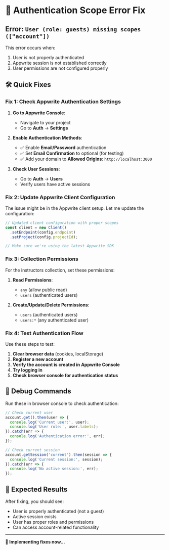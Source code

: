 # 🔐 Authentication Scope Error Fix

## Error: `User (role: guests) missing scopes (["account"])`

This error occurs when:
1. User is not properly authenticated
2. Appwrite session is not established correctly
3. User permissions are not configured properly

## 🛠️ **Quick Fixes**

### **Fix 1: Check Appwrite Authentication Settings**

1. **Go to Appwrite Console**:
   - Navigate to your project
   - Go to **Auth** → **Settings**

2. **Enable Authentication Methods**:
   - ✅ Enable **Email/Password** authentication
   - ✅ Set **Email Confirmation** to optional (for testing)
   - ✅ Add your domain to **Allowed Origins**: `http://localhost:3000`

3. **Check User Sessions**:
   - Go to **Auth** → **Users**
   - Verify users have active sessions

### **Fix 2: Update Appwrite Client Configuration**

The issue might be in the Appwrite client setup. Let me update the configuration:

```typescript
// Updated client configuration with proper scopes
const client = new Client()
  .setEndpoint(config.endpoint)
  .setProject(config.projectId);

// Make sure we're using the latest Appwrite SDK
```

### **Fix 3: Collection Permissions**

For the instructors collection, set these permissions:

1. **Read Permissions**:
   - `any` (allow public read)
   - `users` (authenticated users)

2. **Create/Update/Delete Permissions**:
   - `users` (authenticated users)
   - `users:*` (any authenticated user)

### **Fix 4: Test Authentication Flow**

Use these steps to test:

1. **Clear browser data** (cookies, localStorage)
2. **Register a new account**
3. **Verify the account is created in Appwrite Console**
4. **Try logging in**
5. **Check browser console for authentication status**

## 🧪 **Debug Commands**

Run these in browser console to check authentication:

```javascript
// Check current user
account.get().then(user => {
  console.log('Current user:', user);
  console.log('User role:', user.labels);
}).catch(err => {
  console.log('Authentication error:', err);
});

// Check current session
account.getSession('current').then(session => {
  console.log('Current session:', session);
}).catch(err => {
  console.log('No active session:', err);
});
```

## 🎯 **Expected Results**

After fixing, you should see:
- User is properly authenticated (not a guest)
- Active session exists
- User has proper roles and permissions
- Can access account-related functionality

---

**🔧 Implementing fixes now...**
